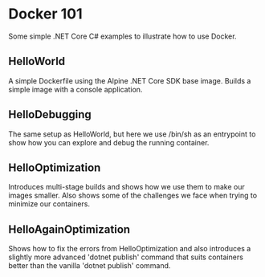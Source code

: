 # Docker 101
Some simple .NET Core C# examples to illustrate how to use Docker.

## HelloWorld
A simple Dockerfile using the Alpine .NET Core SDK base image. Builds a simple image with a console application.

## HelloDebugging
The same setup as HelloWorld, but here we use /bin/sh as an entrypoint to show how you can explore and debug the running container.

## HelloOptimization
Introduces multi-stage builds and shows how we use them to make our images smaller. Also shows some of the challenges we face when trying to minimize our containers.

## HelloAgainOptimization
Shows how to fix the errors from HelloOptimization and also introduces a slightly more advanced 'dotnet publish' command that suits containers better than the vanilla 'dotnet publish' command.
